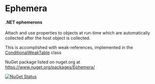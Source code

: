 # Ephemera

#### .NET ephemerons

Attach and use properties to objects at run-time which are automatically collected after the host object is collected.

This is accomplished with weak-references, implemented in the [ConditionalWeakTable](https://msdn.microsoft.com/en-us/library/dd287757(v=vs.110).aspx) class  

NuGet package listed on nuget.org at https://www.nuget.org/packages/Ephemera/

[![NuGet Status](http://img.shields.io/nuget/v/Ephemera.svg?style=flat)](https://www.nuget.org/packages/Ephemera/)
